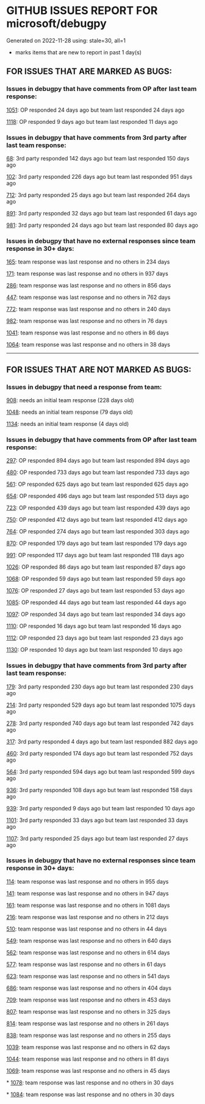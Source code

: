 
# GITHUB ISSUES REPORT FOR microsoft/debugpy


Generated on 2022-11-28 using: stale=30, all=1


* marks items that are new to report in past 1 day(s)


## FOR ISSUES THAT ARE MARKED AS BUGS:


### Issues in debugpy that have comments from OP after last team response:


  [1051](https://github.com/microsoft/debugpy/issues/1051 "debugpy gets &quot;stuck&quot; while using run by line in vscode jupyter notebook"): OP responded 24 days ago but team last responded 24 days ago

  [1118](https://github.com/microsoft/debugpy/issues/1118 "Python debugger does not attach to Azure function"): OP responded 9 days ago but team last responded 11 days ago

### Issues in debugpy that have comments from 3rd party after last team response:


  [68](https://github.com/microsoft/debugpy/issues/68 "Attach to local process not working in VS Code on Windows with venv "): 3rd party responded 142 days ago but team last responded 150 days ago

  [102](https://github.com/microsoft/debugpy/issues/102 "Gunicorn: Attach to Process Id Error - Timed out waiting for debug server to connect"): 3rd party responded 226 days ago but team last responded 951 days ago

  [712](https://github.com/microsoft/debugpy/issues/712 "notification like &quot;Failed launch debugger for child process xxxx&quot;."): 3rd party responded 25 days ago but team last responded 264 days ago

  [891](https://github.com/microsoft/debugpy/issues/891 "Error: Server[1] disconnected unexpectedly when typing anything in the Python debug console while debugging"): 3rd party responded 32 days ago but team last responded 61 days ago

  [981](https://github.com/microsoft/debugpy/issues/981 "&quot;repr was slow&quot; warning is modal in Visual Studio"): 3rd party responded 24 days ago but team last responded 80 days ago

### Issues in debugpy that have no external responses since team response in 30+ days:


  [165](https://github.com/microsoft/debugpy/issues/165 "Entry points aren't being found while test debugging"): team response was last response and no others in 234 days

  [171](https://github.com/microsoft/debugpy/issues/171 "Ctrl+C causes KeyboardInterrupt inside pydevd"): team response was last response and no others in 937 days

  [286](https://github.com/microsoft/debugpy/issues/286 "Attach to local process assumes i386 architecture? "): team response was last response and no others in 856 days

  [447](https://github.com/microsoft/debugpy/issues/447 "Running `breakpoint()` in the watch causes buggy behaviour"): team response was last response and no others in 762 days

  [772](https://github.com/microsoft/debugpy/issues/772 "CXXABI requirement"): team response was last response and no others in 240 days

  [982](https://github.com/microsoft/debugpy/issues/982 "Error &quot;Server[pid=x] is already being debugged&quot;"): team response was last response and no others in 76 days

  [1041](https://github.com/microsoft/debugpy/issues/1041 "Breakpoints on secondary threads don't trigger when using PyQt5"): team response was last response and no others in 86 days

  [1064](https://github.com/microsoft/debugpy/issues/1064 "debugpy sometimes fails to start up"): team response was last response and no others in 38 days

---

## FOR ISSUES THAT ARE NOT MARKED AS BUGS:


### Issues in debugpy that need a response from team:


  [908](https://github.com/microsoft/debugpy/issues/908 "Create persistent custom commands"): needs an initial team response (228 days old)

  [1048](https://github.com/microsoft/debugpy/issues/1048 "Support for eventlet"): needs an initial team response (79 days old)

  [1134](https://github.com/microsoft/debugpy/issues/1134 "async code debugging"): needs an initial team response (4 days old)

### Issues in debugpy that have comments from OP after last team response:


  [297](https://github.com/microsoft/debugpy/issues/297 "Could a disable_attach API available?"): OP responded 894 days ago but team last responded 894 days ago

  [480](https://github.com/microsoft/debugpy/issues/480 "Error message for embedded python adapter timeout"): OP responded 733 days ago but team last responded 733 days ago

  [561](https://github.com/microsoft/debugpy/issues/561 "Treat mapped files as my code"): OP responded 625 days ago but team last responded 625 days ago

  [654](https://github.com/microsoft/debugpy/issues/654 "Support for supportsLoadedSourcesRequest"): OP responded 496 days ago but team last responded 513 days ago

  [723](https://github.com/microsoft/debugpy/issues/723 "Provide public API to attach debugger in excepthook and see unhandled exception"): OP responded 439 days ago but team last responded 439 days ago

  [750](https://github.com/microsoft/debugpy/issues/750 "Support PEP 582 (__pypackages__) for just-my-code and user-uncaught exceptions"): OP responded 412 days ago but team last responded 412 days ago

  [764](https://github.com/microsoft/debugpy/issues/764 "Problems with python in VSC, eg. not working logs and pathlib and importlib.util"): OP responded 274 days ago but team last responded 303 days ago

  [870](https://github.com/microsoft/debugpy/issues/870 "Provide APIs to stop listening / stop debugger"): OP responded 179 days ago but team last responded 179 days ago

  [991](https://github.com/microsoft/debugpy/issues/991 "Allow throwing exceptions in the debugger"): OP responded 117 days ago but team last responded 118 days ago

  [1026](https://github.com/microsoft/debugpy/issues/1026 "Debugger sometimes looks stuck with embedded interpreter"): OP responded 86 days ago but team last responded 87 days ago

  [1068](https://github.com/microsoft/debugpy/issues/1068 "When debugging python code, the computer freezes for a few seconds, which are followed by BSOD"): OP responded 59 days ago but team last responded 59 days ago

  [1076](https://github.com/microsoft/debugpy/issues/1076 "Python Debugger Crashes confusing Python extension locking VScode app"): OP responded 27 days ago but team last responded 53 days ago

  [1085](https://github.com/microsoft/debugpy/issues/1085 "Return scope metadata on ScopesRequest"): OP responded 44 days ago but team last responded 44 days ago

  [1097](https://github.com/microsoft/debugpy/issues/1097 "debugpy.configure(python=) is not properly documented"): OP responded 34 days ago but team last responded 34 days ago

  [1110](https://github.com/microsoft/debugpy/issues/1110 "still cant debug library even after set justMyCode to false"): OP responded 16 days ago but team last responded 16 days ago

  [1112](https://github.com/microsoft/debugpy/issues/1112 "Support pyqt6"): OP responded 23 days ago but team last responded 23 days ago

  [1130](https://github.com/microsoft/debugpy/issues/1130 "Allow server to configure its root"): OP responded 10 days ago but team last responded 10 days ago

### Issues in debugpy that have comments from 3rd party after last team response:


  [179](https://github.com/microsoft/debugpy/issues/179 "Build native binaries on ci and distribute those."): 3rd party responded 230 days ago but team last responded 230 days ago

  [214](https://github.com/microsoft/debugpy/issues/214 "Step-back / Time Travel Debugging"): 3rd party responded 529 days ago but team last responded 1075 days ago

  [278](https://github.com/microsoft/debugpy/issues/278 "When ungrouped, list and dict variables have inconvenient sort order"): 3rd party responded 740 days ago but team last responded 742 days ago

  [317](https://github.com/microsoft/debugpy/issues/317 "Make variable order for dict keys configurable"): 3rd party responded 4 days ago but team last responded 882 days ago

  [460](https://github.com/microsoft/debugpy/issues/460 "Cannot Attach again after disconnect"): 3rd party responded 174 days ago but team last responded 752 days ago

  [564](https://github.com/microsoft/debugpy/issues/564 "Ignore &quot;justMyCode&quot; flag when doing a step into target"): 3rd party responded 594 days ago but team last responded 599 days ago

  [936](https://github.com/microsoft/debugpy/issues/936 "Cannot remote debug Python through SSH"): 3rd party responded 108 days ago but team last responded 158 days ago

  [939](https://github.com/microsoft/debugpy/issues/939 "Support Python 3.11"): 3rd party responded 9 days ago but team last responded 10 days ago

  [1101](https://github.com/microsoft/debugpy/issues/1101 "Improve inline breakpoint experience to be similar to TypeScript's  "): 3rd party responded 33 days ago but team last responded 33 days ago

  [1107](https://github.com/microsoft/debugpy/issues/1107 "Add Python 3.11 to the ci"): 3rd party responded 25 days ago but team last responded 27 days ago

### Issues in debugpy that have no external responses since team response in 30+ days:


  [114](https://github.com/microsoft/debugpy/issues/114 "repr () not used in window displays (Issue #1661 continued)"): team response was last response and no others in 955 days

  [141](https://github.com/microsoft/debugpy/issues/141 "redirect input on debug"): team response was last response and no others in 947 days

  [161](https://github.com/microsoft/debugpy/issues/161 "Support the equivalent of Autos in VS"): team response was last response and no others in 1081 days

  [216](https://github.com/microsoft/debugpy/issues/216 "Launch VSCode via PYTHONBREAKPOINT and Python 3.7's breakpoint() function."): team response was last response and no others in 212 days

  [510](https://github.com/microsoft/debugpy/issues/510 "Stop at breakpoints during evaluate request (recursive debugging)"): team response was last response and no others in 44 days

  [549](https://github.com/microsoft/debugpy/issues/549 "timeout or cancelling of debugpy.connect call"): team response was last response and no others in 640 days

  [562](https://github.com/microsoft/debugpy/issues/562 "Add support for terminateThreads request."): team response was last response and no others in 614 days

  [577](https://github.com/microsoft/debugpy/issues/577 "Support `restart` in terminated event in debug adapter"): team response was last response and no others in 61 days

  [623](https://github.com/microsoft/debugpy/issues/623 "Improve logging of loading of native library (used to set tracing to all threads)"): team response was last response and no others in 541 days

  [686](https://github.com/microsoft/debugpy/issues/686 "Debug inline values shows values twice"): team response was last response and no others in 404 days

  [709](https://github.com/microsoft/debugpy/issues/709 "Support pyside6 (without frame-eval mode)"): team response was last response and no others in 453 days

  [807](https://github.com/microsoft/debugpy/issues/807 "VS Code IDE Freezes on Remote Breakpoint"): team response was last response and no others in 325 days

  [814](https://github.com/microsoft/debugpy/issues/814 "Provide a way to notify users of where a RecursionError happens"): team response was last response and no others in 261 days

  [838](https://github.com/microsoft/debugpy/issues/838 "Debug output and watches don't use custom repr()/str() for long strings?"): team response was last response and no others in 255 days

  [1039](https://github.com/microsoft/debugpy/issues/1039 "Debugger not working"): team response was last response and no others in 62 days

  [1044](https://github.com/microsoft/debugpy/issues/1044 "Attach to process takes a long time"): team response was last response and no others in 81 days

  [1069](https://github.com/microsoft/debugpy/issues/1069 "python文件单步调试跳过某一行"): team response was last response and no others in 45 days

\* [1078](https://github.com/microsoft/debugpy/issues/1078 "When getting the repr of a pandas dataframe in the repl, don't do any customization to avoid getting a big output."): team response was last response and no others in 30 days

\* [1084](https://github.com/microsoft/debugpy/issues/1084 "Unnecessary truncation"): team response was last response and no others in 30 days

